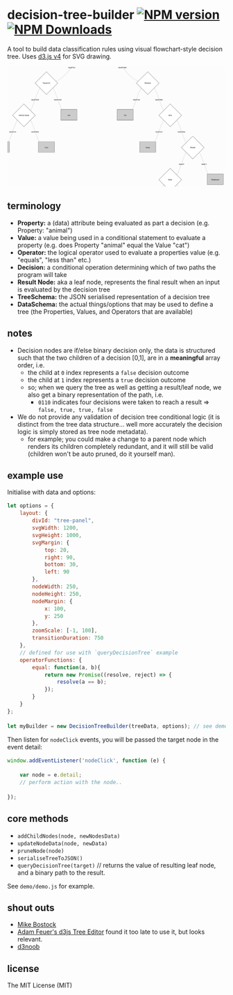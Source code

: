 # decision-tree-builder [![NPM version][npm-image]][npm-url] [![NPM Downloads][npm-downloads-image]][npm-url]

A tool to build data classification rules using visual flowchart-style decision tree.
Uses [d3.js v4](https://d3js.org/) for SVG drawing.

![Screenshot](/screenshots/decision-tree-builder.png?raw=true)

## terminology
* **Property:** a (data) attribute being evaluated as part a decision (e.g. Property: "animal")
* **Value:** a value being used in a conditional statement to evaluate a property 
(e.g. does Property "animal" equal the Value "cat")
* **Operator:** the logical operator used to evaluate a properties value (e.g. "equals", "less than" etc.) 
* **Decision:** a conditional operation determining which of two paths the program will take
* **Result Node:** aka a leaf node, represents the final result when an input is evaluated by the decision tree
* **TreeSchema:** the JSON serialised representation of a decision tree
* **DataSchema:** the actual things/options that may be used to define a tree
(the Properties, Values, and Operators that are available)

## notes
* Decision nodes are if/else binary decision only, the data is structured such that the two children of a decision [0,1],
are in a **meaningful** array order, i.e.
	* the child at `0` index represents a `false` decision outcome
	* the child at `1` index represents a `true` decision outcome
	* so; when we query the tree as well as getting a result/leaf node, we also get a binary representation of the path, i.e.
		* `0110` indicates four decisions were taken to reach a result => `false, true, true, false`
* We do not provide any validation of decision tree conditional logic
(it is distinct from the tree data structure... well more accurately the decision logic is simply stored as tree node metadata).
	* for example; you could make a change to a parent node which renders its children completely redundant, 
	and it will still be valid (children won't be auto pruned, do it yourself man).

## example use
Initialise with data and options:
```javascript
let options = {
	layout: {
		divId: "tree-panel",
		svgWidth: 1200,
		svgHeight: 1000,
		svgMargin: {
			top: 20,
			right: 90,
			bottom: 30,
			left: 90
		},
		nodeWidth: 250,
		nodeHeight: 250,
		nodeMargin: {
			x: 100,
			y: 250
		},
		zoomScale: [-1, 100],
		transitionDuration: 750
	},
	// defined for use with `queryDecisionTree` example
	operatorFunctions: {
        equal: function(a, b){
            return new Promise((resolve, reject) => {
                resolve(a == b);
            });
        }
    }
};

let myBuilder = new DecisionTreeBuilder(treeData, options); // see demo for expected data format
```

Then listen for `nodeClick` events, you will be passed the target node in the event detail:
```javascript
window.addEventListener('nodeClick', function (e) {

	var node = e.detail;
	// perform action with the node..

});
```

## core methods
* `addChildNodes(node, newNodesData)`
* `updateNodeData(node, newData)`
* `pruneNode(node)`
* `serialiseTreeToJSON()`
* `queryDecisionTree(target)` // returns the value of resulting leaf node, and a binary path to the result.

See `demo/demo.js` for example.


## shout outs
* [Mike Bostock](https://d3js.org/)
* [Adam Feuer's d3js Tree Editor](https://bl.ocks.org/adamfeuer/042bfa0dde0059e2b288) found it too late to use it, but looks relevant.
* [d3noob](https://bl.ocks.org/d3noob)
		       	  	   
## license
The MIT License (MIT)	
	          	  	   
[npm-image]: https://badge.fury.io/js/decision-tree-builder.svg
[npm-url]: https://www.npmjs.com/package/decision-tree-builder
[npm-downloads-image]: https://img.shields.io/npm/dt/decision-tree-builder.svg	   